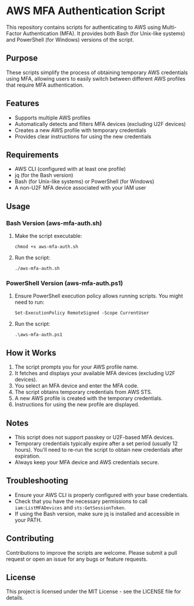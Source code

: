 # AWS MFA Authentication Script

This repository contains scripts for authenticating to AWS using Multi-Factor Authentication (MFA). It provides both Bash (for Unix-like systems) and PowerShell (for Windows) versions of the script.

## Purpose

These scripts simplify the process of obtaining temporary AWS credentials using MFA, allowing users to easily switch between different AWS profiles that require MFA authentication.

## Features

- Supports multiple AWS profiles
- Automatically detects and filters MFA devices (excluding U2F devices)
- Creates a new AWS profile with temporary credentials
- Provides clear instructions for using the new credentials

## Requirements

- AWS CLI (configured with at least one profile)
- jq (for the Bash version)
- Bash (for Unix-like systems) or PowerShell (for Windows)
- A non-U2F MFA device associated with your IAM user

## Usage

### Bash Version (aws-mfa-auth.sh)

1. Make the script executable:
   ```
   chmod +x aws-mfa-auth.sh
   ```

2. Run the script:
   ```
   ./aws-mfa-auth.sh
   ```

### PowerShell Version (aws-mfa-auth.ps1)

1. Ensure PowerShell execution policy allows running scripts. You might need to run:
   ```
   Set-ExecutionPolicy RemoteSigned -Scope CurrentUser
   ```

2. Run the script:
   ```
   .\aws-mfa-auth.ps1
   ```

## How it Works

1. The script prompts you for your AWS profile name.
2. It fetches and displays your available MFA devices (excluding U2F devices).
3. You select an MFA device and enter the MFA code.
4. The script obtains temporary credentials from AWS STS.
5. A new AWS profile is created with the temporary credentials.
6. Instructions for using the new profile are displayed.

## Notes

- This script does not support passkey or U2F-based MFA devices.
- Temporary credentials typically expire after a set period (usually 12 hours). You'll need to re-run the script to obtain new credentials after expiration.
- Always keep your MFA device and AWS credentials secure.

## Troubleshooting

- Ensure your AWS CLI is properly configured with your base credentials.
- Check that you have the necessary permissions to call `iam:ListMFADevices` and `sts:GetSessionToken`.
- If using the Bash version, make sure jq is installed and accessible in your PATH.

## Contributing

Contributions to improve the scripts are welcome. Please submit a pull request or open an issue for any bugs or feature requests.

## License

This project is licensed under the MIT License - see the LICENSE file for details.